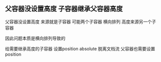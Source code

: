 ## 父容器没设置高度 子容器继承父容器高度
父容器没设置高度 来源就是子容器
可能两个子容器 横向排列  高度来源另一个子容器

因此问题本质是横向排列导致的

给需要继承高度的子容器 设置position absolute 脱离文档流
父容器也需要设置 position